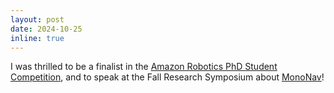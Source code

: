 ```yaml
---
layout: post
date: 2024-10-25
inline: true
---
```


I was thrilled to be a finalist in the [Amazon Robotics PhD Student Competition](https://app.brazenconnect.com/a/amazon-recruiting-other/e/eojg2), and to speak at the Fall Research Symposium about [MonoNav](/mononav/)!